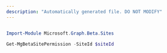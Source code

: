 ```yaml
---
description: "Automatically generated file. DO NOT MODIFY"
---
```


```powershell

Import-Module Microsoft.Graph.Beta.Sites

Get-MgBetaSitePermission -SiteId $siteId

```